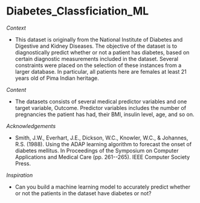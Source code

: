 # Diabetes_Classficiation_ML
   *Context*
 * This dataset is originally from the National Institute of Diabetes and Digestive and Kidney Diseases. The objective of the dataset is to diagnostically predict whether or not a patient has diabetes, based on certain diagnostic measurements included in the dataset. Several constraints were placed on the selection of these instances from a larger database. In particular, all patients here are females at least 21 years old of Pima Indian heritage.

  *Content*
 * The datasets consists of several medical predictor variables and one target variable, Outcome. Predictor variables includes the number of pregnancies the patient has had, their BMI, insulin level, age, and so on.

  *Acknowledgements*
  * Smith, J.W., Everhart, J.E., Dickson, W.C., Knowler, W.C., & Johannes, R.S. (1988). Using the ADAP learning algorithm to forecast the onset of diabetes mellitus. In Proceedings of the Symposium on Computer Applications and Medical Care (pp. 261--265). IEEE Computer Society Press.

  *Inspiration*
 *  Can you build a machine learning model to accurately predict whether or not the patients in the dataset have diabetes or not?
